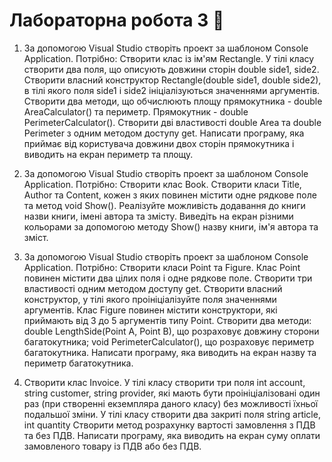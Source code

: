 # Лабораторна робота 3 🧱

1. За допомогою Visual Studio створіть проект за шаблоном Console Application.
Потрібно: Створити клас із ім'ям Rectangle.
У тілі класу створити два поля, що описують довжини сторін double side1, side2.
Створити власний конструктор Rectangle(double side1, double side2), в тілі якого поля side1 і side2 ініціалізуються значеннями аргументів.
Створити два методи, що обчислюють площу прямокутника - double AreaCalculator() та периметр. Прямокутник - double PerimeterCalculator().
Створити дві властивості double Area та double Perimeter з одним методом доступу get.
Написати програму, яка приймає від користувача довжини двох сторін прямокутника і виводить на екран периметр та площу.

2. За допомогою Visual Studio створіть проект за шаблоном Console Application.
Потрібно:
Створити клас Book. Створити класи Title, Author та Content, кожен з яких повинен містити одне рядкове поле та метод void Show().
Реалізуйте можливість додавання до книги назви книги, імені автора та змісту.
Виведіть на екран різними кольорами за допомогою методу Show() назву книги, ім'я автора та зміст.


3. За допомогою Visual Studio створіть проект за шаблоном Console Application.
Потрібно:
Створити класи Point та Figure.
Клас Point повинен містити два цілих поля і одне рядкове поле.
Створити три властивості одним методом доступу get.
Створити власний конструктор, у тілі якого проініціалізуйте поля значеннями аргументів. Клас Figure повинен містити конструктори, які приймають від 3 до 5 аргументів типу Point.
Створити два методи: double LengthSide(Point A, Point B), що розраховує довжину сторони багатокутника; void PerimeterCalculator(), що розраховує периметр багатокутника. Написати програму, яка виводить на екран назву та периметр багатокутника.

4. Створити клас Invoice.
У тілі класу створити три поля int account, string customer, string provider, які мають бути проініціалізовані один раз (при створенні екземпляра даного класу) без можливості їхньої подальшої зміни.
У тілі класу створити два закриті поля string article, int quantity
Створити метод розрахунку вартості замовлення з ПДВ та без ПДВ.
Написати програму, яка виводить на екран суму оплати замовленого товару із ПДВ або без ПДВ.